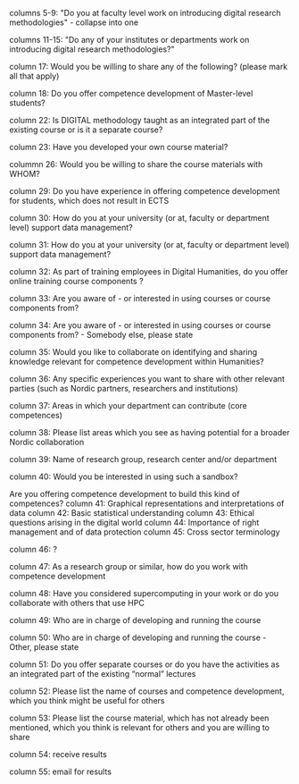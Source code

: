 columns 5-9: "Do you at faculty level work on introducing digital research methodologies"
	- collapse into one

columns 11-15: "Do any of your institutes or departments work on introducing digital research methodologies?"
	


column 17: Would you be willing to share any of the following? (please mark all that apply)

column 18: Do you offer competence development of Master-level students?

column 22: Is DIGITAL methodology taught as an integrated part of the existing course or is it a separate course?

column 23: Have you developed your own  course material?

colummn 26: Would you be willing to share the course materials with WHOM?

column 29: Do you have experience in offering competence development for students, which does not result in ECTS

column 30: How do you at your university (or at, faculty or department level) support data management?

column 31: How do you at your university (or at, faculty or department level) support data management?

column 32: As part of training employees in Digital Humanities, do you offer online training course components ?

column 33: Are you aware of - or interested in using courses or course components from?

column 34: Are you aware of - or interested in using courses or course components from? - Somebody else, please state

column 35: Would you like to collaborate on identifying and sharing knowledge relevant for competence development within Humanities?

column 36: Any specific experiences you want to share with other relevant parties (such as Nordic partners, researchers and institutions)

column 37: Areas in which your department can contribute (core competences)

column 38: Please list areas which you see as having potential for a broader Nordic collaboration

column 39: Name of research group, research center and/or department

column 40:  Would you be interested in using such a sandbox?

Are you offering competence development to build this kind of competences?
	column 41: Graphical representations and interpretations of data
	column 42: Basic statistical understanding
	column 43: Ethical questions arising in the digital world
	column 44: Importance of right management and of data protection
	column 45: Cross sector terminology

column 46: ?

column 47: As a research group or similar, how do you work with competence development

column 48: Have you considered supercomputing in your work or do you collaborate with others that use HPC

column 49: Who are in charge of developing and running the course

column 50: Who are in charge of developing and running the course - Other, please state

column 51: Do you offer separate courses or do you have the activities as an integrated part of the existing “normal” lectures

column 52: Please list the name of courses and competence development, which you think might be useful for others

column 53: Please list the course material, which has not already been mentioned, which you think is relevant for others and you are willing to share

column 54: receive results

column 55: email for results






